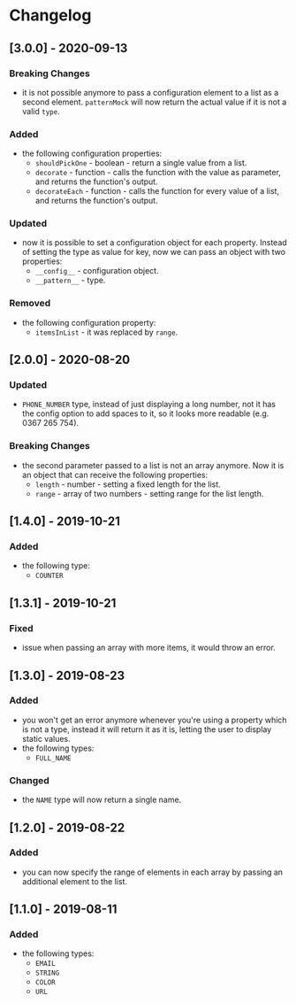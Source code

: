 # Changelog
## [3.0.0] - 2020-09-13
### Breaking Changes
- it is not possible anymore to pass a configuration element to a list as a second element. `patternMock` will now return the actual value if it is not a valid `type`.

### Added
- the following configuration properties:
	* `shouldPickOne`  - boolean - return a single value from a list.
	* `decorate` - function - calls the function with the value as parameter, and returns the function's output.
	* `decorateEach` - function - calls the function for every value of a list, and returns the function's output.

### Updated
- now it is possible to set a configuration object for each property. Instead of setting the type as value for key, now we can pass an object with two properties: 
	* `__config__` - configuration object.
	* `__pattern__` - type.

### Removed
- the following configuration property:
	* `itemsInList` - it was replaced by `range`.

## [2.0.0] - 2020-08-20
### Updated
- `PHONE_NUMBER` type, instead of just displaying a long number, not it has the config option to add spaces to it, so it looks more readable (e.g. 0367 265 754).

### Breaking Changes
- the second parameter passed to a list is not an array anymore. Now it is an object that can receive the following properties:
	* `length` - number - setting a fixed length for the list.
	* `range` - array of two numbers - setting range for the list length.

## [1.4.0] - 2019-10-21
### Added
- the following type:
	* `COUNTER`

## [1.3.1] - 2019-10-21
### Fixed
- issue when passing an array with more items, it would throw an error.

## [1.3.0] - 2019-08-23
### Added
- you won't get an error anymore whenever you're using a property which is not a type, instead it will return it as it is, letting the user to display static values.
- the following types:
	* `FULL_NAME`

### Changed
- the `NAME` type will now return a single name.

## [1.2.0] - 2019-08-22
### Added
- you can now specify the range of elements in each array by passing an additional element to the list.

## [1.1.0] - 2019-08-11
### Added
- the following types:
	* `EMAIL`
	* `STRING`
	* `COLOR`
	* `URL`
